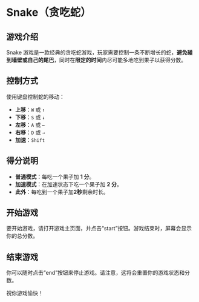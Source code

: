 # Snake（贪吃蛇）

## 游戏介绍
Snake 游戏是一款经典的贪吃蛇游戏，玩家需要控制一条不断增长的蛇，**避免碰到墙壁或自己的尾巴**，同时在**限定的时间**内尽可能多地吃到果子以获得分数。

## 控制方式
使用键盘控制蛇的移动：
- **上移**：`W` 或 `↑`
- **下移**：`S` 或 `↓`
- **左移**：`A` 或 `←`
- **右移**：`D` 或 `→`
- **加速**：`Shift`

## 得分说明
- **普通模式**：每吃一个果子加 **1 分**。
- **加速模式**：在加速状态下吃一个果子加 **2 分**。
- **此外**：每吃到一个果子加**2秒**剩余时长。

## 开始游戏
要开始游戏，请打开游戏主页面，并点击“start”按钮。游戏结束时，屏幕会显示你的总分数。

## 结束游戏
你可以随时点击“end”按钮来停止游戏。请注意，这将会重置你的游戏状态和分数。

祝你游戏愉快！
